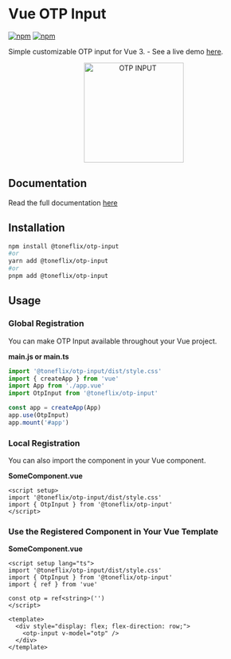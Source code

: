 # Vue OTP Input

[![npm](https://img.shields.io/npm/v/@toneflix/otp-input.svg?style=flat-square)](https://www.npmjs.com/package/@toneflix/otp-input)
[![npm](https://img.shields.io/npm/dt/@toneflix/otp-input.svg?style=flat-square)](https://www.npmjs.com/package/@toneflix/otp-input)

Simple customizable OTP input for Vue 3. - See a live demo [here](http://greysoft.toneflix.net/otp-input/demo.html).

<p align="center">
    <img width="200" src="http://greysoft.toneflix.net/otp-input/images/banner.png" alt="OTP INPUT">
    <!--<img width="200" src="https://vuejs.org/images/logo.png" alt="Vue.js">-->
</p>

## Documentation

Read the full documentation [here](http://greysoft.toneflix.net/otp-input/)

## Installation

```bash
npm install @toneflix/otp-input
#or
yarn add @toneflix/otp-input
#or
pnpm add @toneflix/otp-input
```

## Usage

### Global Registration

You can make OTP Input available throughout your Vue project.

**main.js or main.ts**

```js
import '@toneflix/otp-input/dist/style.css'
import { createApp } from 'vue'
import App from './app.vue'
import OtpInput from '@toneflix/otp-input'

const app = createApp(App)
app.use(OtpInput)
app.mount('#app')
```

### Local Registration

You can also import the component in your Vue component.

**SomeComponent.vue**

```vue
<script setup>
import '@toneflix/otp-input/dist/style.css'
import { OtpInput } from '@toneflix/otp-input'
</script>
```

### Use the Registered Component in Your Vue Template

**SomeComponent.vue**

```vue
<script setup lang="ts">
import '@toneflix/otp-input/dist/style.css'
import { OtpInput } from '@toneflix/otp-input'
import { ref } from 'vue'

const otp = ref<string>('')
</script>

<template>
  <div style="display: flex; flex-direction: row;">
    <otp-input v-model="otp" />
  </div>
</template>
```
